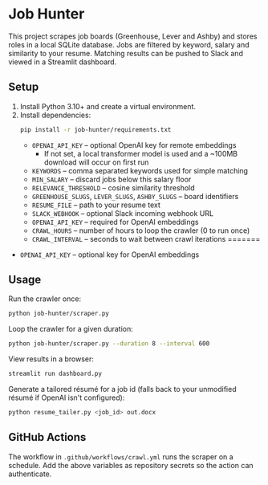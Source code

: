 # Job Hunter

This project scrapes job boards (Greenhouse, Lever and Ashby) and stores roles in a local SQLite database.  Jobs are filtered by keyword, salary and similarity to your resume.  Matching results can be pushed to Slack and viewed in a Streamlit dashboard.

## Setup

1. Install Python 3.10+ and create a virtual environment.
2. Install dependencies:
   ```bash
   pip install -r job-hunter/requirements.txt
   ```
   - `OPENAI_API_KEY` – optional OpenAI key for remote embeddings
     - If not set, a local transformer model is used and a ~100MB download will occur on first run
   - `KEYWORDS` – comma separated keywords used for simple matching
   - `MIN_SALARY` – discard jobs below this salary floor
   - `RELEVANCE_THRESHOLD` – cosine similarity threshold
   - `GREENHOUSE_SLUGS`, `LEVER_SLUGS`, `ASHBY_SLUGS` – board identifiers
   - `RESUME_FILE` – path to your resume text
   - `SLACK_WEBHOOK` – optional Slack incoming webhook URL
   - `OPENAI_API_KEY` – required for OpenAI embeddings
   - `CRAWL_HOURS` – number of hours to loop the crawler (0 to run once)
   - `CRAWL_INTERVAL` – seconds to wait between crawl iterations
=======
  - `OPENAI_API_KEY` – optional key for OpenAI embeddings

## Usage

Run the crawler once:
```bash
python job-hunter/scraper.py
```

Loop the crawler for a given duration:
```bash
python job-hunter/scraper.py --duration 8 --interval 600
```

View results in a browser:
```bash
streamlit run dashboard.py
```

Generate a tailored résumé for a job id (falls back to your unmodified résumé if OpenAI isn't configured):
```bash
python resume_tailer.py <job_id> out.docx
```

## GitHub Actions

The workflow in `.github/workflows/crawl.yml` runs the scraper on a schedule.  Add the above variables as repository secrets so the action can authenticate.
